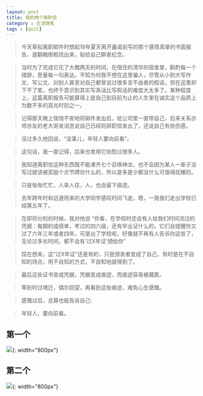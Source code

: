 ```yaml
---
layout: post
title: 我的两个离职信
category : 生活随笔
tags : [quit]
---
```


>今天草拟离职邮件时想起18年夏天离开鑫诺前写的那个感情真挚的书面报告，遂翻箱倒柜找出来，贴给自己聊表纪念。

>当时为了完成它花了大概两天的时间，在借住的清华的宿舍里，斟酌每一个措辞，思量每一句表达。不知为何我不想在这里骗人，尽管从小到大写作文、写公文、对别人甚至对自己都曾说过很多言不由衷的假话，但在这里却下不了笔，也终于意识到其实写真话比写假话的难度大太多了。某种程度上，这篇离职报告可能算得上是自己到目前为止的人生里在诚实这个品质上为数不多的高光时刻之一。

>记得那天晚上惴惴不安地将邮件发出后，给公司里一直带自己，后来关系亦师亦友的老大哥发消息说自己已经将辞职信发出了，还说自己有些伤感。

>没过多久他回说，“没事儿，年轻人要向前看”。

>这句话，我一直记得，后来也曾用它劝慰过很多人。

>我知道离职信这种东西既不能凑齐七个召唤神龙，也不会因为某人一辈子没写过就该被奖励个贞节牌坊什么的，所以是多是少都没什么可值得炫耀的。

>只是匆匆忙忙，人来人往，人，也会留下痕迹。

>去年跨年时和远道而来的大学同学感叹时间飞逝，嗯，一晃我们走出学校已经第五年了。

>在即将分别的时候，我对他说 “你看，在学校时还会有人给我们时间流过的凭据：每期的成绩单，考过的四六级，还有毕业证什么的，它们会提醒你又过了六年三年或者四年。可是出了学校呢，好像就不再有人告诉你这些了，无论过多长时间，都不会有‘过X年证’颁给你”

>现在想来，这“过X年证”还是有的，只是颁发者变成了自己，有时是在不自知的场合，用不自知的方式，不自知地就得到了。

>最后这些证书变成凭据，凭据变成痕迹，而痕迹容易被藏匿。

>等到时过境迁，偶尔回望，再看到这些痕迹，难免心生感慨。

>感慨过后，总算也能告诉自己:

>年轻人，要向前看。


## 第一个


![](   https://themeiwu.com/img/life/life20190305.PNG){: width="800px"}

## 第二个


![](   https://themeiwu.com/img/life/life2019030501.PNG){: width="800px"}

